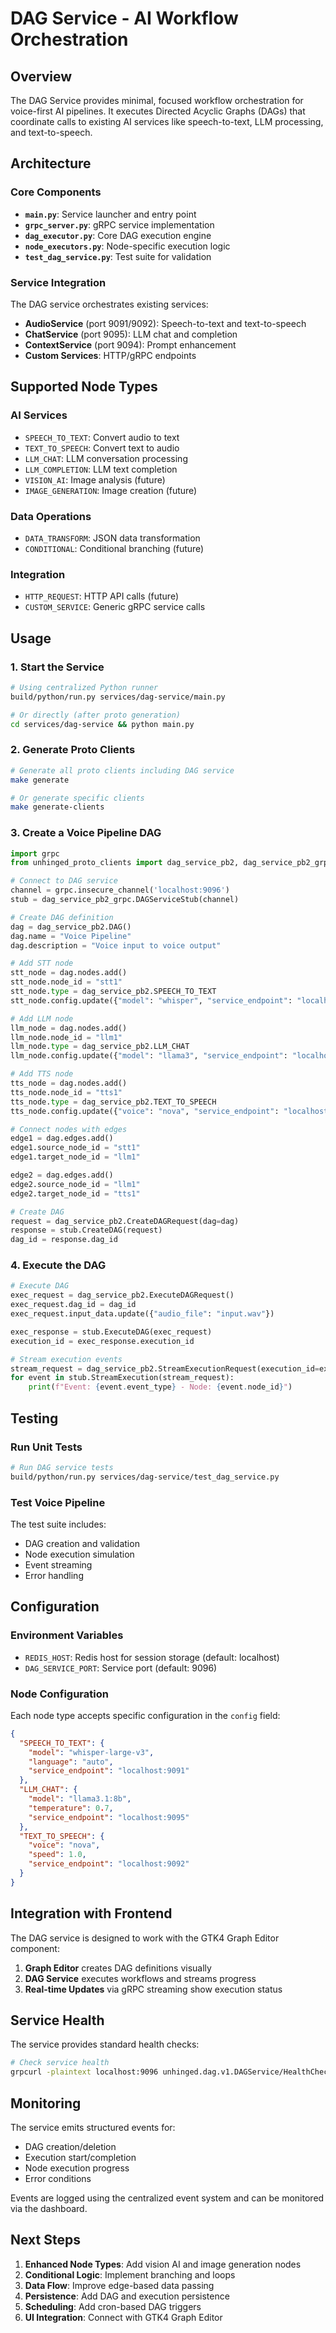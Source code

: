 # DAG Service - AI Workflow Orchestration

## Overview

The DAG Service provides minimal, focused workflow orchestration for voice-first AI pipelines. It executes Directed Acyclic Graphs (DAGs) that coordinate calls to existing AI services like speech-to-text, LLM processing, and text-to-speech.

## Architecture

### Core Components

- **`main.py`**: Service launcher and entry point
- **`grpc_server.py`**: gRPC service implementation
- **`dag_executor.py`**: Core DAG execution engine
- **`node_executors.py`**: Node-specific execution logic
- **`test_dag_service.py`**: Test suite for validation

### Service Integration

The DAG service orchestrates existing services:
- **AudioService** (port 9091/9092): Speech-to-text and text-to-speech
- **ChatService** (port 9095): LLM chat and completion
- **ContextService** (port 9094): Prompt enhancement
- **Custom Services**: HTTP/gRPC endpoints

## Supported Node Types

### AI Services
- `SPEECH_TO_TEXT`: Convert audio to text
- `TEXT_TO_SPEECH`: Convert text to audio
- `LLM_CHAT`: LLM conversation processing
- `LLM_COMPLETION`: LLM text completion
- `VISION_AI`: Image analysis (future)
- `IMAGE_GENERATION`: Image creation (future)

### Data Operations
- `DATA_TRANSFORM`: JSON data transformation
- `CONDITIONAL`: Conditional branching (future)

### Integration
- `HTTP_REQUEST`: HTTP API calls (future)
- `CUSTOM_SERVICE`: Generic gRPC service calls

## Usage

### 1. Start the Service

```bash
# Using centralized Python runner
build/python/run.py services/dag-service/main.py

# Or directly (after proto generation)
cd services/dag-service && python main.py
```

### 2. Generate Proto Clients

```bash
# Generate all proto clients including DAG service
make generate

# Or generate specific clients
make generate-clients
```

### 3. Create a Voice Pipeline DAG

```python
import grpc
from unhinged_proto_clients import dag_service_pb2, dag_service_pb2_grpc

# Connect to DAG service
channel = grpc.insecure_channel('localhost:9096')
stub = dag_service_pb2_grpc.DAGServiceStub(channel)

# Create DAG definition
dag = dag_service_pb2.DAG()
dag.name = "Voice Pipeline"
dag.description = "Voice input to voice output"

# Add STT node
stt_node = dag.nodes.add()
stt_node.node_id = "stt1"
stt_node.type = dag_service_pb2.SPEECH_TO_TEXT
stt_node.config.update({"model": "whisper", "service_endpoint": "localhost:9091"})

# Add LLM node
llm_node = dag.nodes.add()
llm_node.node_id = "llm1"
llm_node.type = dag_service_pb2.LLM_CHAT
llm_node.config.update({"model": "llama3", "service_endpoint": "localhost:9095"})

# Add TTS node
tts_node = dag.nodes.add()
tts_node.node_id = "tts1"
tts_node.type = dag_service_pb2.TEXT_TO_SPEECH
tts_node.config.update({"voice": "nova", "service_endpoint": "localhost:9092"})

# Connect nodes with edges
edge1 = dag.edges.add()
edge1.source_node_id = "stt1"
edge1.target_node_id = "llm1"

edge2 = dag.edges.add()
edge2.source_node_id = "llm1"
edge2.target_node_id = "tts1"

# Create DAG
request = dag_service_pb2.CreateDAGRequest(dag=dag)
response = stub.CreateDAG(request)
dag_id = response.dag_id
```

### 4. Execute the DAG

```python
# Execute DAG
exec_request = dag_service_pb2.ExecuteDAGRequest()
exec_request.dag_id = dag_id
exec_request.input_data.update({"audio_file": "input.wav"})

exec_response = stub.ExecuteDAG(exec_request)
execution_id = exec_response.execution_id

# Stream execution events
stream_request = dag_service_pb2.StreamExecutionRequest(execution_id=execution_id)
for event in stub.StreamExecution(stream_request):
    print(f"Event: {event.event_type} - Node: {event.node_id}")
```

## Testing

### Run Unit Tests

```bash
# Run DAG service tests
build/python/run.py services/dag-service/test_dag_service.py
```

### Test Voice Pipeline

The test suite includes:
- DAG creation and validation
- Node execution simulation
- Event streaming
- Error handling

## Configuration

### Environment Variables

- `REDIS_HOST`: Redis host for session storage (default: localhost)
- `DAG_SERVICE_PORT`: Service port (default: 9096)

### Node Configuration

Each node type accepts specific configuration in the `config` field:

```json
{
  "SPEECH_TO_TEXT": {
    "model": "whisper-large-v3",
    "language": "auto",
    "service_endpoint": "localhost:9091"
  },
  "LLM_CHAT": {
    "model": "llama3.1:8b",
    "temperature": 0.7,
    "service_endpoint": "localhost:9095"
  },
  "TEXT_TO_SPEECH": {
    "voice": "nova",
    "speed": 1.0,
    "service_endpoint": "localhost:9092"
  }
}
```

## Integration with Frontend

The DAG service is designed to work with the GTK4 Graph Editor component:

1. **Graph Editor** creates DAG definitions visually
2. **DAG Service** executes workflows and streams progress
3. **Real-time Updates** via gRPC streaming show execution status

## Service Health

The service provides standard health checks:

```bash
# Check service health
grpcurl -plaintext localhost:9096 unhinged.dag.v1.DAGService/HealthCheck
```

## Monitoring

The service emits structured events for:
- DAG creation/deletion
- Execution start/completion
- Node execution progress
- Error conditions

Events are logged using the centralized event system and can be monitored via the dashboard.

## Next Steps

1. **Enhanced Node Types**: Add vision AI and image generation nodes
2. **Conditional Logic**: Implement branching and loops
3. **Data Flow**: Improve edge-based data passing
4. **Persistence**: Add DAG and execution persistence
5. **Scheduling**: Add cron-based DAG triggers
6. **UI Integration**: Connect with GTK4 Graph Editor
